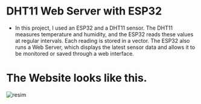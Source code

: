 # DHT11 Web Server with ESP32
- In this project, I used an ESP32 and a DHT11 sensor. The DHT11 measures temperature and humidity, and the ESP32 reads these values at regular intervals. Each reading is stored in a vector. The ESP32 also runs a Web Server, which displays the latest sensor data and allows it to be monitored or saved through a web interface.
# The Website looks like this.
![resim](https://github.com/user-attachments/assets/f8f968b4-e916-4ec7-a75e-7f65dea8032c)
